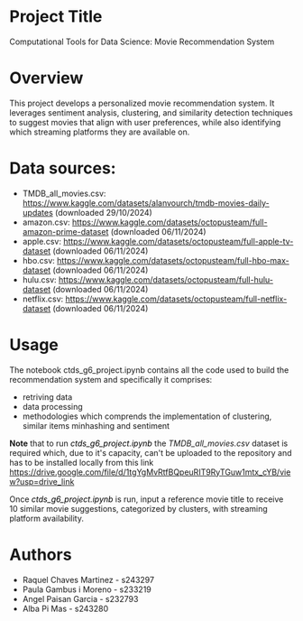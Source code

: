 # Project Title
Computational Tools for Data Science: Movie Recommendation System

# Overview
This project develops a personalized movie recommendation system. It leverages sentiment analysis, clustering, and similarity detection techniques to suggest movies that align with user preferences, while also identifying which streaming platforms they are available on.

# Data sources:
 - TMDB_all_movies.csv: https://www.kaggle.com/datasets/alanvourch/tmdb-movies-daily-updates (downloaded 29/10/2024)
 - amazon.csv: https://www.kaggle.com/datasets/octopusteam/full-amazon-prime-dataset (downloaded 06/11/2024)
 - apple.csv: https://www.kaggle.com/datasets/octopusteam/full-apple-tv-dataset (downloaded 06/11/2024) 
 - hbo.csv: https://www.kaggle.com/datasets/octopusteam/full-hbo-max-dataset (downloaded 06/11/2024)
 - hulu.csv: https://www.kaggle.com/datasets/octopusteam/full-hulu-dataset (downloaded 06/11/2024) 
 - netflix.csv: https://www.kaggle.com/datasets/octopusteam/full-netflix-dataset (downloaded 06/11/2024)
   
# Usage
The notebook ctds_g6_project.ipynb contains all the code used to build the recommendation system and specifically it comprises:

- retriving data
- data processing
- methodologies which comprends the implementation of clustering, similar items minhashing and sentiment

**Note** that to run <font color="black"> *ctds_g6_project.ipynb* </font> the *TMDB_all_movies.csv* dataset is required which, due to it's capacity, can't be uploaded to the repository and has to be installed locally from this link https://drive.google.com/file/d/1tgYgMvRtfBQpeuRIT9RyTGuw1mtx_cYB/view?usp=drive_link 

Once <font color="black"> *ctds_g6_project.ipynb* </font> is run, input a reference movie title to receive 10 similar movie suggestions, categorized by clusters, with streaming platform availability.

# Authors
- Raquel Chaves Martinez - s243297
- Paula Gambus i Moreno - s233219
- Angel Paisan Garcia - s232793
- Alba Pi Mas - s243280

 

